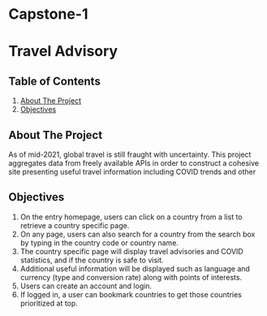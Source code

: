 # Capstone-1

# Travel Advisory

## Table of Contents
1. [About The Project](#about-the-project)
2. [Objectives](#objectives)

## About The Project

As of mid-2021, global travel is still fraught with uncertainty.  This project aggregates data from freely available APIs in order to construct a cohesive site presenting useful travel information including COVID trends and other 

## Objectives

1. On the entry homepage, users can click on a country from a list to retrieve a country specific page.  
2. On any page, users can also search for a country from the search box by typing in the country code or country name.
3. The country specific page will display travel advisories and COVID statistics, and if the country is safe to visit.
4. Additional useful information will be displayed such as language and currency (type and conversion rate) along with points of interests.
5. Users can create an account and login.
6. If logged in, a user can bookmark countries to get those countries prioritized at top.

